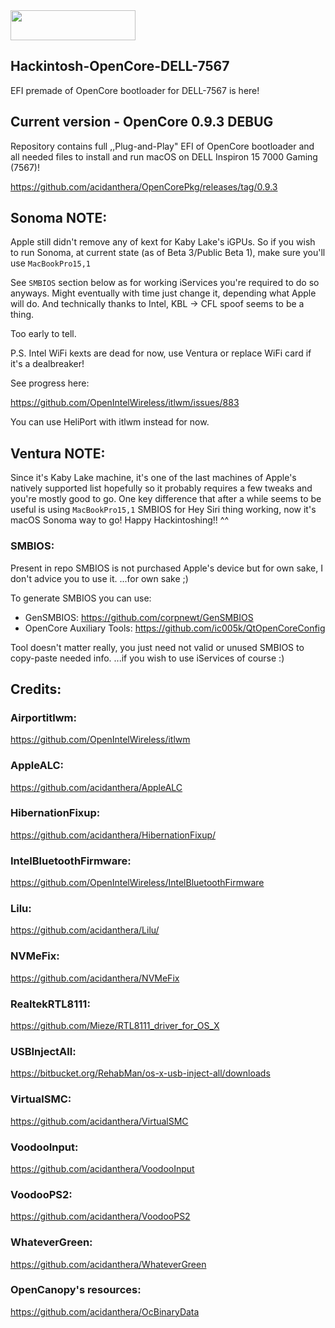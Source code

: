 <img src="https://github.com/acidanthera/OpenCorePkg/blob/master/Docs/Logos/OpenCore_with_text_Small.png" width="200" height="48"/>

## Hackintosh-OpenCore-DELL-7567
EFI premade of OpenCore bootloader for DELL-7567 is here!

## Current version - OpenCore 0.9.3 DEBUG
Repository contains full ,,Plug-and-Play" EFI of OpenCore bootloader and
all needed files to install and run macOS on DELL Inspiron 15 7000 Gaming (7567)!

https://github.com/acidanthera/OpenCorePkg/releases/tag/0.9.3

## Sonoma NOTE:

Apple still didn't remove any of kext for Kaby Lake's iGPUs.
So if you wish to run Sonoma, at current state (as of Beta 3/Public Beta 1), make sure you'll use `MacBookPro15,1`

See `SMBIOS` section below as for working iServices you're required to do so anyways.
Might eventually with time just change it, depending what Apple will do.
And technically thanks to Intel, KBL -> CFL spoof seems to be a thing.

Too early to tell.

P.S. Intel WiFi kexts are dead for now, use Ventura or replace WiFi card if it's a dealbreaker!

See progress here:

https://github.com/OpenIntelWireless/itlwm/issues/883

You can use HeliPort with itlwm instead for now.

## Ventura NOTE:

Since it's Kaby Lake machine, it's one of the last machines of Apple's natively supported list hopefully so it probably requires
a few tweaks and you're mostly good to go.
One key difference that after a while seems to be useful is using `MacBookPro15,1` SMBIOS for Hey Siri thing working, now it's macOS Sonoma way to go!
Happy Hackintoshing!! ^^

### SMBIOS:
Present in repo SMBIOS is not purchased Apple's device but for own sake, I don't advice you to use it.
...for own sake ;)

To generate SMBIOS you can use:
* GenSMBIOS:
https://github.com/corpnewt/GenSMBIOS
* OpenCore Auxiliary Tools:
https://github.com/ic005k/QtOpenCoreConfig

Tool doesn't matter really, you just need not valid or unused SMBIOS to copy-paste needed info.
...if you wish to use iServices of course :)


## Credits:

### Airportitlwm:
https://github.com/OpenIntelWireless/itlwm
### AppleALC:
https://github.com/acidanthera/AppleALC
### HibernationFixup:
https://github.com/acidanthera/HibernationFixup/
### IntelBluetoothFirmware:
https://github.com/OpenIntelWireless/IntelBluetoothFirmware
### Lilu:
https://github.com/acidanthera/Lilu/
### NVMeFix:
https://github.com/acidanthera/NVMeFix
### RealtekRTL8111:
https://github.com/Mieze/RTL8111_driver_for_OS_X
### USBInjectAll:
https://bitbucket.org/RehabMan/os-x-usb-inject-all/downloads
### VirtualSMC:
https://github.com/acidanthera/VirtualSMC
### VoodooInput:
https://github.com/acidanthera/VoodooInput
### VoodooPS2:
https://github.com/acidanthera/VoodooPS2
### WhateverGreen:
https://github.com/acidanthera/WhateverGreen
### OpenCanopy's resources:
https://github.com/acidanthera/OcBinaryData
